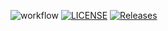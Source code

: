 ![workflow](https://github.com/Infernit/sem/actions/workflows/main.yml/badge.svg)
[![LICENSE](https://img.shields.io/github/license/Infernit/sem.svg?style=flat-square)](https://github.com/Infernit/sem/blob/master/LICENSE)
[![Releases](https://img.shields.io/github/release/Infernit/sem/all.svg?style=flat-square)](https://github.com/Infernit/sem/releases)